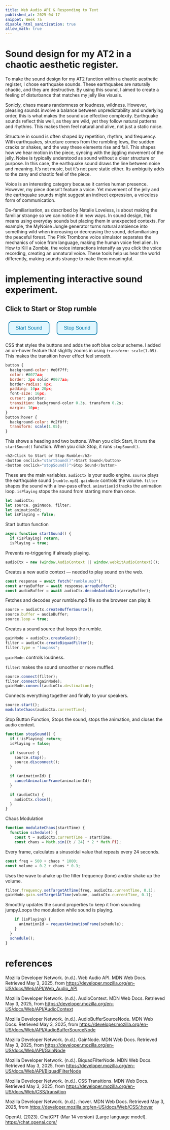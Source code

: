 ```yaml
---
title: Web Audio API & Responding to Text
published_at: 2025-04-17
snippet: Week 7a
disable_html_sanitization: true
allow_math: true
---
```


# Sound design for my AT2 in a chaotic aesthetic register.

To make the sound design for my AT2 function within a chaotic aesthetic register, I chose earthquake sounds. These earthquakes are naturally chaotic, and they are destructive. By using this sound, I aimed to create a feeling of disturbance that matches my jelly like visuals.

Sonicly, chaos means randomness or loudness, wildness. However, pleasing sounds involve a balance between unpredictability and underlying order, this is what makes the sound use effective complexity. Earthquake sounds reflect this well, as they are wild, yet they follow natural patterns and rhythms. This makes them feel natural and alive, not just a static noise.

Structure in sound is often shaped by repetition, rhythm, and frequency. With earthquakes, structure comes from the rumbling lows, the sudden cracks or shakes, and the way these elements rise and fall. This shapes how we hear motion in the piece, syncing with the jiggling movement of the jelly.
Noise is typically understood as sound without a clear structure or purpose. In this case, the earthquake sound draws the line between noise and meaning. It’s not music, but it’s not pure static either. Its ambiguity adds to the zany and chaotic feel of the piece.

Voice is an interesting category because it carries human presence. However, my piece doesn’t feature a voice. Yet movement of the jelly and the earthquake sounds might suggest an indirect expression, a voiceless form of communication.

De-familiarisation, as described by Natalie Loveless, is about making the familiar strange so we can notice it in new ways. In sound design, this means using everyday sounds but placing them in unexpected contexts. For example, the MyNoise Jungle generator turns natural ambience into something wild when increasing or decreasing the sound, defamiliarising the peaceful forest. The Pink Trombone voice simulator separates the mechanics of voice from language, making the human voice feel alien. In How to Kill a Zombie, the voice interactions intensify as you click the voice recording, creating an unnatural voice. These tools help us hear the world differently, making sounds strange to make them meaningful.

# implementing interactive sound experiment.

<!DOCTYPE html>
<html>
<head>
  <title>Chaotic Earthquake Sound</title>
  <style>
    button {
      background-color: #e0f7ff;          /* light blue background */
      color: #0077aa;                     /* darker blue text */
      border: 2px solid #0077aa;          /* blue outline */
      border-radius: 8px;
      padding: 10px 20px;
      font-size: 16px;
      cursor: pointer;
      transition: background-color 0.3s, transform 0.2s;
      margin: 10px;
    }
    button:hover {
      background-color: #c2f0ff;          /* lighter blue on hover */
      transform: scale(1.05);             /* slight zoom effect */
    }

  </style>
</head>
<body>
  <h2>Click to Start or Stop rumble</h2>
  <button onclick="startSound()">Start Sound</button>
  <button onclick="stopSound()">Stop Sound</button>

  <script>
    let audioCtx;
    let source, gainNode, filter;
    let animationId;
    let isPlaying = false;

    async function startSound() {
      if (isPlaying) return;
      isPlaying = true;

      audioCtx = new (window.AudioContext || window.webkitAudioContext)();

      const response = await fetch('rumble.mp3');
      const arrayBuffer = await response.arrayBuffer();
      const audioBuffer = await audioCtx.decodeAudioData(arrayBuffer);

      source = audioCtx.createBufferSource();
      source.buffer = audioBuffer;
      source.loop = true;

      gainNode = audioCtx.createGain();
      filter = audioCtx.createBiquadFilter();
      filter.type = 'lowpass';

      source.connect(filter);
      filter.connect(gainNode);
      gainNode.connect(audioCtx.destination);

      source.start();

      modulateChaos(audioCtx.currentTime);
    }

    function stopSound() {
      if (!isPlaying) return;
      isPlaying = false;

      if (source) {
        source.stop();
        source.disconnect();
      }

      if (animationId) {
        cancelAnimationFrame(animationId);
      }

      if (audioCtx) {
        audioCtx.close();
      }
    }

    function modulateChaos(startTime) {
      function schedule() {
        const t = audioCtx.currentTime - startTime;
        const chaos = Math.sin((t / 24) * 2 * Math.PI);

        const freq = 500 + chaos * 1000;
        const volume = 0.2 + chaos * 0.3;

        filter.frequency.setTargetAtTime(freq, audioCtx.currentTime, 0.1);
        gainNode.gain.setTargetAtTime(volume, audioCtx.currentTime, 0.1);

        if (isPlaying) {
          animationId = requestAnimationFrame(schedule);
        }
      }

      schedule();
    }
  </script>
</body>
</html>

CSS that styles the buttons and adds the soft blue colour scheme. I added an on-hover feature that slightly zooms in using `transform: scale(1.05)`. This makes the transition hover effect feel smooth.

```js
button {
  background-color: #e0f7ff;
  color: #0077aa;
  border: 2px solid #0077aa;
  border-radius: 8px;
  padding: 10px 20px;
  font-size: 16px;
  cursor: pointer;
  transition: background-color 0.3s, transform 0.2s;
  margin: 10px;
}
button:hover {
  background-color: #c2f0ff;
  transform: scale(1.05);
}
```

This shows a heading and two buttons. When you click Start, it runs the `startSound()` function. When you click Stop, it runs `stopSound()`.

```js
<h2>Click to Start or Stop Rumble</h2>
<button onclick="startSound()">Start Sound</button>
<button onclick="stopSound()">Stop Sound</button>
```

These are the main variables.
`audioCtx` is your audio engine.
`source` plays the earthquake sound (`rumble.mp3`).
`gainNode` controls the volume.
`filter` shapes the sound with a low-pass effect.
`animationId` tracks the animation loop.
`isPlaying` stops the sound from starting more than once.

```js
let audioCtx;
let source, gainNode, filter;
let animationId;
let isPlaying = false;
```

Start button function

```js
async function startSound() {
  if (isPlaying) return;
  isPlaying = true;
```

Prevents re-triggering if already playing.

```js
audioCtx = new (window.AudioContext || window.webkitAudioContext)();
```

Creates a new audio context — needed to play sound on the web.

```js
const response = await fetch("rumble.mp3");
const arrayBuffer = await response.arrayBuffer();
const audioBuffer = await audioCtx.decodeAudioData(arrayBuffer);
```

Fetches and decodes your rumble.mp3 file so the browser can play it.

```js
source = audioCtx.createBufferSource();
source.buffer = audioBuffer;
source.loop = true;
```

Creates a sound source that loops the rumble.

```js
gainNode = audioCtx.createGain();
filter = audioCtx.createBiquadFilter();
filter.type = "lowpass";
```

`gainNode`: controls loudness.

`filter`: makes the sound smoother or more muffled.

```js
source.connect(filter);
filter.connect(gainNode);
gainNode.connect(audioCtx.destination);
```

Connects everything together and finally to your speakers.

```js
source.start();
modulateChaos(audioCtx.currentTime);
```

Stop Button Function, Stops the sound, stops the animation, and closes the audio context.

```js
function stopSound() {
  if (!isPlaying) return;
  isPlaying = false;

  if (source) {
    source.stop();
    source.disconnect();
  }

  if (animationId) {
    cancelAnimationFrame(animationId);
  }

  if (audioCtx) {
    audioCtx.close();
  }
}
```

Chaos Modulation

```js
function modulateChaos(startTime) {
  function schedule() {
    const t = audioCtx.currentTime - startTime;
    const chaos = Math.sin((t / 24) * 2 * Math.PI);
```

Every frame, calculates a sinusoidal value that repeats every 24 seconds.

```js
const freq = 500 + chaos * 1000;
const volume = 0.2 + chaos * 0.3;
```

Uses the wave to ahake up the filter frequency (tone) and/or shake up the volume.

```js
filter.frequency.setTargetAtTime(freq, audioCtx.currentTime, 0.1);
gainNode.gain.setTargetAtTime(volume, audioCtx.currentTime, 0.1);
```

Smoothly updates the sound properties to keep it from sounding jumpy.Loops the modulation while sound is playing.

```js
    if (isPlaying) {
      animationId = requestAnimationFrame(schedule);
    }
  }
  schedule();
}
```

# references

Mozilla Developer Network. (n.d.). Web Audio API. MDN Web Docs. Retrieved May 3, 2025, from https://developer.mozilla.org/en-US/docs/Web/API/Web_Audio_API

Mozilla Developer Network. (n.d.). AudioContext. MDN Web Docs. Retrieved May 3, 2025, from https://developer.mozilla.org/en-US/docs/Web/API/AudioContext

Mozilla Developer Network. (n.d.). AudioBufferSourceNode. MDN Web Docs. Retrieved May 3, 2025, from https://developer.mozilla.org/en-US/docs/Web/API/AudioBufferSourceNode

Mozilla Developer Network. (n.d.). GainNode. MDN Web Docs. Retrieved May 3, 2025, from https://developer.mozilla.org/en-US/docs/Web/API/GainNode

Mozilla Developer Network. (n.d.). BiquadFilterNode. MDN Web Docs. Retrieved May 3, 2025, from https://developer.mozilla.org/en-US/docs/Web/API/BiquadFilterNode

Mozilla Developer Network. (n.d.). CSS Transitions. MDN Web Docs. Retrieved May 3, 2025, from https://developer.mozilla.org/en-US/docs/Web/CSS/transition

Mozilla Developer Network. (n.d.). :hover. MDN Web Docs. Retrieved May 3, 2025, from https://developer.mozilla.org/en-US/docs/Web/CSS/:hover

OpenAI. (2023). ChatGPT (Mar 14 version) [Large language model]. https://chat.openai.com/

<div style="height: 100px;"></div>
